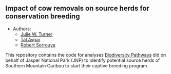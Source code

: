 
## Impact of cow removals on source herds for conservation breeding

- Authors:
  - [Julie W. Turner](https://wildlifescience.ca/team/julie-turner/)
  - [Tal Avgar](https://wildlifescience.ca/team/tal-avgar/)
  - [Robert
    Serrouya](https://wildlifescience.ca/team/dr-robert-serrouya/)

This repository contains the code for analyses [Biodiversity
Pathways](https://biodiversitypathways.ca) did on behalf of Jasper
National Park (JNP) to identify potential source herds of Southern
Mountain Caribou to start their captive breeding program.
